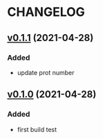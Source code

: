 # CHANGELOG
## [v0.1.1](https://github.com/NubeIO/rubix-service/tree/v0.1.1) (2021-04-28)
### Added
- update prot number

## [v0.1.0](https://github.com/NubeIO/rubix-service/tree/v0.1.0) (2021-04-28)
### Added
- first build test
